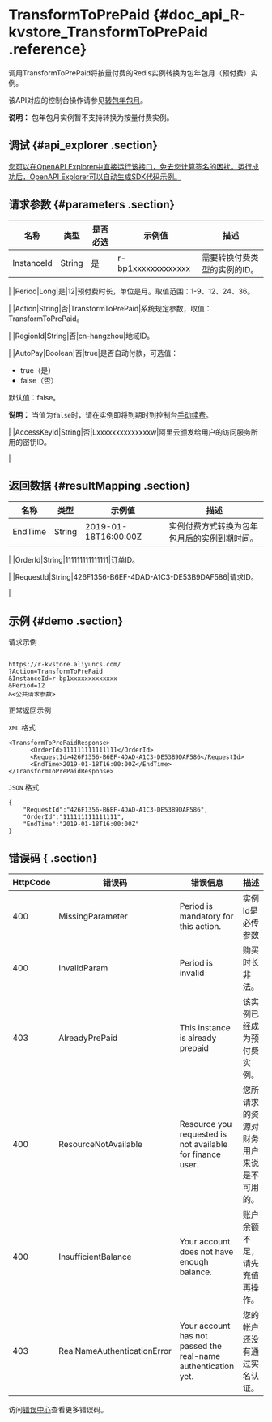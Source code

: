 # TransformToPrePaid {#doc_api_R-kvstore_TransformToPrePaid .reference}

调用TransformToPrePaid将按量付费的Redis实例转换为包年包月（预付费）实例。

该API对应的控制台操作请参见[转包年包月](~~54542~~)。

**说明：** 包年包月实例暂不支持转换为按量付费实例。

## 调试 {#api_explorer .section}

[您可以在OpenAPI Explorer中直接运行该接口，免去您计算签名的困扰。运行成功后，OpenAPI Explorer可以自动生成SDK代码示例。](https://api.aliyun.com/#product=R-kvstore&api=TransformToPrePaid&type=RPC&version=2015-01-01)

## 请求参数 {#parameters .section}

|名称|类型|是否必选|示例值|描述|
|--|--|----|---|--|
|InstanceId|String|是|r-bp1xxxxxxxxxxxxx|需要转换付费类型的实例的ID。

 |
|Period|Long|是|12|预付费时长，单位是月。取值范围：1-9、12、24、36。

 |
|Action|String|否|TransformToPrePaid|系统规定参数，取值：TransformToPrePaid。

 |
|RegionId|String|否|cn-hangzhou|地域ID。

 |
|AutoPay|Boolean|否|true|是否自动付款，可选值：

 -   true（是）
-   false（否）

 默认值：false。

 **说明：** 当值为`false`时，请在实例即将到期时到控制台[手动续费](~~26352~~)。

 |
|AccessKeyId|String|否|Lxxxxxxxxxxxxxxw|阿里云颁发给用户的访问服务所用的密钥ID。

 |

## 返回数据 {#resultMapping .section}

|名称|类型|示例值|描述|
|--|--|---|--|
|EndTime|String|2019-01-18T16:00:00Z|实例付费方式转换为包年包月后的实例到期时间。

 |
|OrderId|String|111111111111111|订单ID。

 |
|RequestId|String|426F1356-B6EF-4DAD-A1C3-DE53B9DAF586|请求ID。

 |

## 示例 {#demo .section}

请求示例

``` {#request_demo}

https://r-kvstore.aliyuncs.com/
?Action=TransformToPrePaid
&InstanceId=r-bp1xxxxxxxxxxxxx
&Period=12
&<公共请求参数>

```

正常返回示例

`XML` 格式

``` {#xml_return_success_demo}
<TransformToPrePaidResponse>
      <OrderId>111111111111111</OrderId>
      <RequestId>426F1356-B6EF-4DAD-A1C3-DE53B9DAF586</RequestId>
      <EndTime>2019-01-18T16:00:00Z</EndTime>
</TransformToPrePaidResponse>
```

`JSON` 格式

``` {#json_return_success_demo}
{
	"RequestId":"426F1356-B6EF-4DAD-A1C3-DE53B9DAF586",
	"OrderId":"111111111111111",
	"EndTime":"2019-01-18T16:00:00Z"
}
```

## 错误码 { .section}

|HttpCode|错误码|错误信息|描述|
|--------|---|----|--|
|400|MissingParameter|Period is mandatory for this action.|实例Id是必传参数|
|400|InvalidParam|Period is invalid|购买时长非法。|
|403|AlreadyPrePaid|This instance is already prepaid|该实例已经成为预付费实例。|
|400|ResourceNotAvailable|Resource you requested is not available for finance user.|您所请求的资源对财务用户来说是不可用的。|
|400|InsufficientBalance|Your account does not have enough balance.|账户余额不足，请先充值再操作。|
|403|RealNameAuthenticationError|Your account has not passed the real-name authentication yet.|您的帐户还没有通过实名认证。|

访问[错误中心](https://error-center.aliyun.com/status/product/R-kvstore)查看更多错误码。

